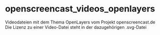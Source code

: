 # openscreencast_videos_openlayers

Videodateien mit dem Thema OpenLayers vom Projekt openscreencast.de
Die Lizenz zu einer Video-Datei steht in der dazugehörigen .svg-Datei
